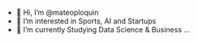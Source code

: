 - 👋 Hi, I’m @mateoploquin
- 👀 I’m interested in Sports, AI and Startups
- 🌱 I’m currently Studying Data Science & Business ...

<!---
mateoploquin/mateoploquin is a ✨ special ✨ repository because its `README.md` (this file) appears on your GitHub profile.
You can click the Preview link to take a look at your changes.
--->

